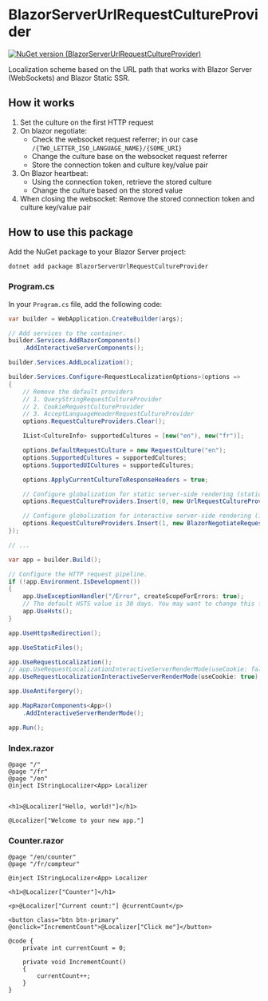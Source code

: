 # BlazorServerUrlRequestCultureProvider

[![NuGet version (BlazorServerUrlRequestCultureProvider)](https://img.shields.io/nuget/v/BlazorServerUrlRequestCultureProvider.svg)](https://www.nuget.org/packages/BlazorServerUrlRequestCultureProvider/)

Localization scheme based on the URL path that works with Blazor Server (WebSockets) and Blazor Static SSR.

## How it works

1. Set the culture on the first HTTP request
2. On blazor negotiate:
    - Check the websocket request referrer; in our case `/{TWO_LETTER_ISO_LANGUAGE_NAME}/{SOME_URI}`
    - Change the culture base on the websocket request referrer
    - Store the connection token and culture key/value pair
3. On Blazor heartbeat:
    - Using the connection token, retrieve the stored culture
    - Change the culture based on the stored value
4. When closing the websocket:
    Remove the stored connection token and culture key/value pair

## How to use this package

Add the NuGet package to your Blazor Server project:

```bash
dotnet add package BlazorServerUrlRequestCultureProvider
```

### Program.cs

In your `Program.cs` file, add the following code:

```csharp
var builder = WebApplication.CreateBuilder(args);

// Add services to the container.
builder.Services.AddRazorComponents()
    .AddInteractiveServerComponents();

builder.Services.AddLocalization();

builder.Services.Configure<RequestLocalizationOptions>(options =>
{
    // Remove the default providers
    // 1. QueryStringRequestCultureProvider
    // 2. CookieRequestCultureProvider
    // 3. AcceptLanguageHeaderRequestCultureProvider
    options.RequestCultureProviders.Clear();

    IList<CultureInfo> supportedCultures = [new("en"), new("fr")];

    options.DefaultRequestCulture = new RequestCulture("en");
    options.SupportedCultures = supportedCultures;
    options.SupportedUICultures = supportedCultures;

    options.ApplyCurrentCultureToResponseHeaders = true;

    // Configure globalization for static server-side rendering (static SSR)
    options.RequestCultureProviders.Insert(0, new UrlRequestCultureProvider(options));

    // Configure globalization for interactive server-side rendering (interactive SSR) using Blazor Server.
    options.RequestCultureProviders.Insert(1, new BlazorNegotiateRequestCultureProvider(options));
});

// ...

var app = builder.Build();

// Configure the HTTP request pipeline.
if (!app.Environment.IsDevelopment())
{
    app.UseExceptionHandler("/Error", createScopeForErrors: true);
    // The default HSTS value is 30 days. You may want to change this for production scenarios, see https://aka.ms/aspnetcore-hsts.
    app.UseHsts();
}

app.UseHttpsRedirection();

app.UseStaticFiles();

app.UseRequestLocalization();
// app.UseRequestLocalizationInteractiveServerRenderMode(useCookie: false); // Server-side ConcurrentDictionary storage
app.UseRequestLocalizationInteractiveServerRenderMode(useCookie: true); // Client-side cookie storage

app.UseAntiforgery();

app.MapRazorComponents<App>()
    .AddInteractiveServerRenderMode();

app.Run();
```

### Index.razor

```razor
@page "/"
@page "/fr"
@page "/en"
@inject IStringLocalizer<App> Localizer


<h1>@Localizer["Hello, world!"]</h1>

@Localizer["Welcome to your new app."]
```

### Counter.razor

```razor
@page "/en/counter"
@page "/fr/compteur"

@inject IStringLocalizer<App> Localizer

<h1>@Localizer["Counter"]</h1>

<p>@Localizer["Current count:"] @currentCount</p>

<button class="btn btn-primary" @onclick="IncrementCount">@Localizer["Click me"]</button>

@code {
    private int currentCount = 0;

    private void IncrementCount()
    {
        currentCount++;
    }
}
```
